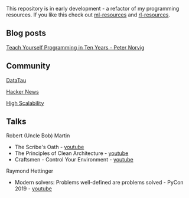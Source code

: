 This repository is in early development - a refactor of my programming resources.  If you like this check out [ml-resources](https://github.com/ADGEfficiency/ml-resources) and [rl-resources](https://github.com/ADGEfficiency/rl-resources).

## Blog posts

[Teach Yourself Programming in Ten Years - Peter Norvig](http://norvig.com/21-days.html)

## Community

[DataTau](http://www.datatau.com/)

[Hacker News](https://news.ycombinator.com/)

[High Scalability](http://highscalability.com/all-time-favorites/)

## Talks

Robert (Uncle Bob) Martin
- The Scribe's Oath - [youtube](https://www.youtube.com/watch?v=X31Jc6HQUcs)
- The Principles of Clean Architecture - [youtube](https://www.youtube.com/watch?v=o_TH-Y78tt4)
- Craftsmen - Control Your Environment - [youtube](https://www.youtube.com/watch?v=NZNhtYVb6H8)

Raymond Hettinger

- Modern solvers: Problems well-defined are problems solved - PyCon 2019 - [youtube](https://www.youtube.com/watch?v=_GP9OpZPUYc)
